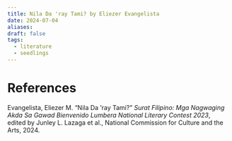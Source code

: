 ```yaml
---
title: Nila Da 'ray Tami? by Eliezer Evangelista
date: 2024-07-04
aliases: 
draft: false
tags:
  - literature
  - seedlings
---
```


# References

Evangelista, Eliezer M. “Nila Da ’ray Tami?” _Surat Filipino: Mga Nagwaging Akda Sa Gawad Bienvenido Lumbera National Literary Contest 2023_, edited by Junley L. Lazaga et al., National Commission for Culture and the Arts, 2024.